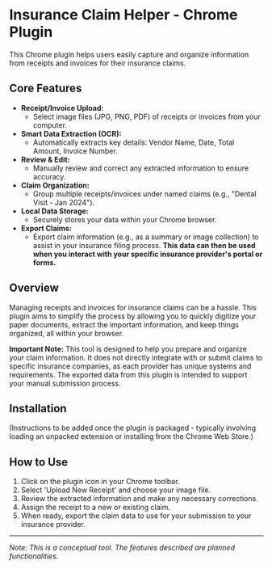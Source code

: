 # Insurance Claim Helper - Chrome Plugin

This Chrome plugin helps users easily capture and organize information from receipts and invoices for their insurance claims.

## Core Features

*   **Receipt/Invoice Upload:**
    *   Select image files (JPG, PNG, PDF) of receipts or invoices from your computer.
*   **Smart Data Extraction (OCR):**
    *   Automatically extracts key details: Vendor Name, Date, Total Amount, Invoice Number.
*   **Review & Edit:**
    *   Manually review and correct any extracted information to ensure accuracy.
*   **Claim Organization:**
    *   Group multiple receipts/invoices under named claims (e.g., "Dental Visit - Jan 2024").
*   **Local Data Storage:**
    *   Securely stores your data within your Chrome browser.
*   **Export Claims:**
    *   Export claim information (e.g., as a summary or image collection) to assist in your insurance filing process. **This data can then be used when you interact with your specific insurance provider's portal or forms.**

## Overview

Managing receipts and invoices for insurance claims can be a hassle. This plugin aims to simplify the process by allowing you to quickly digitize your paper documents, extract the important information, and keep things organized, all within your browser.

**Important Note:** This tool is designed to help you prepare and organize your claim information. It does not directly integrate with or submit claims to specific insurance companies, as each provider has unique systems and requirements. The exported data from this plugin is intended to support your manual submission process.

## Installation

(Instructions to be added once the plugin is packaged - typically involving loading an unpacked extension or installing from the Chrome Web Store.)

## How to Use

1.  Click on the plugin icon in your Chrome toolbar.
2.  Select 'Upload New Receipt' and choose your image file.
3.  Review the extracted information and make any necessary corrections.
4.  Assign the receipt to a new or existing claim.
5.  When ready, export the claim data to use for your submission to your insurance provider.

---

*Note: This is a conceptual tool. The features described are planned functionalities.*
